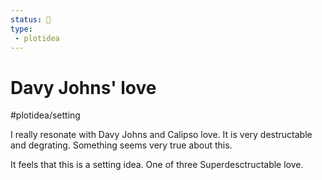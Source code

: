 ```yaml
---
status: 🌱
type: 
 - plotidea
---
```

# Davy Johns' love
#plotidea/setting

I really resonate with Davy Johns and Calipso love. It is very destructable and degrating. Something seems very true about this.

It feels that this is a setting idea. 
One of three 
Superdesctructable love.